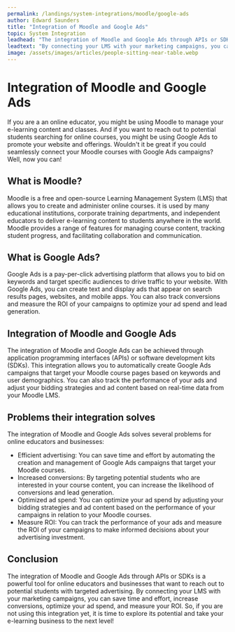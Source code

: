 ```yaml
---
permalink: /landings/system-integrations/moodle/google-ads
author: Edward Saunders
title: "Integration of Moodle and Google Ads"
topic: System Integration
leadhead: "The integration of Moodle and Google Ads through APIs or SDKs is a powerful tool for online educators and businesses that want to reach out to potential students with targeted advertising"
leadtext: "By connecting your LMS with your marketing campaigns, you can save time and effort, increase conversions, optimize your ad spend, and measure your ROI. So, if you are not using this integration yet, it is time to explore its potential and take your e-learning business to the next level!"
image: /assets/images/articles/people-sitting-near-table.webp
---
```

<div class="arttext">	<h1>Integration of Moodle and Google Ads</h1>
	<p>If you are a an online educator, you might be using Moodle to manage your e-learning content and classes. And if you want to reach out to potential students searching for online courses, you might be using Google Ads to promote your website and offerings. Wouldn't it be great if you could seamlessly connect your Moodle courses with Google Ads campaigns? Well, now you can!</p>
	<h2>What is Moodle?</h2>
	<p>Moodle is a free and open-source Learning Management System (LMS) that allows you to create and administer online courses. it is used by many educational institutions, corporate training departments, and independent educators to deliver e-learning content to students anywhere in the world. Moodle provides a range of features for managing course content, tracking student progress, and facilitating collaboration and communication.</p>
	<h2>What is Google Ads?</h2>
	<p>Google Ads is a pay-per-click advertising platform that allows you to bid on keywords and target specific audiences to drive traffic to your website. With Google Ads, you can create text and display ads that appear on search results pages, websites, and mobile apps. You can also track conversions and measure the ROI of your campaigns to optimize your ad spend and lead generation.</p>
	<h2>Integration of Moodle and Google Ads</h2>
	<p>The integration of Moodle and Google Ads can be achieved through application programming interfaces (APIs) or software development kits (SDKs). This integration allows you to automatically create Google Ads campaigns that target your Moodle course pages based on keywords and user demographics. You can also track the performance of your ads and adjust your bidding strategies and ad content based on real-time data from your Moodle LMS.</p>
	<h2>Problems their integration solves</h2>
	<p>The integration of Moodle and Google Ads solves several problems for online educators and businesses:</p>
	<ul>
		<li>Efficient advertising: You can save time and effort by automating the creation and management of Google Ads campaigns that target your Moodle courses.</li>
		<li>Increased conversions: By targeting potential students who are interested in your course content, you can increase the likelihood of conversions and lead generation.</li>
		<li>Optimized ad spend: You can optimize your ad spend by adjusting your bidding strategies and ad content based on the performance of your campaigns in relation to your Moodle courses.</li>
		<li>Measure ROI: You can track the performance of your ads and measure the ROI of your campaigns to make informed decisions about your advertising investment.</li>
	</ul>
	<h2>Conclusion</h2>
	<p>The integration of Moodle and Google Ads through APIs or SDKs is a powerful tool for online educators and businesses that want to reach out to potential students with targeted advertising. By connecting your LMS with your marketing campaigns, you can save time and effort, increase conversions, optimize your ad spend, and measure your ROI. So, if you are not using this integration yet, it is time to explore its potential and take your e-learning business to the next level!</p>
</div>